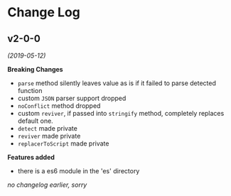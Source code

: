 # Change Log

## v2-0-0
*(2019-05-12)*

**Breaking Changes**
 - `parse` method silently leaves value as is if it failed to parse detected function
 - custom `JSON` parser support dropped
 - `noConflict` method dropped
 - custom `reviver`, if passed into `stringify` method, completely replaces default one.
 - `detect` made private
 - `reviver` made private
 - `replacerToScript` made private

**Features added**
- there is a es6 module in the 'es' directory

*no changelog earlier, sorry*
